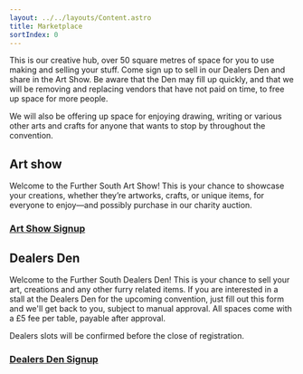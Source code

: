 ```yaml
---
layout: ../../layouts/Content.astro
title: Marketplace
sortIndex: 0
---
```


This is our creative hub, over 50 square metres of space for you to use making and selling your stuff. Come sign up to sell in our Dealers Den and share in the Art Show. Be aware that the Den may fill up quickly, and that we will be removing and replacing vendors that have not paid on time, to free up space for more people.

We will also be offering up space for enjoying drawing, writing or various other arts and crafts for anyone that wants to stop by throughout the convention.

## Art show

Welcome to the Further South Art Show! This is your chance to showcase your creations, whether they’re artworks, crafts, or unique items, for everyone to enjoy—and possibly purchase in our charity auction.

### [Art Show Signup](https://docs.google.com/forms/d/e/1FAIpQLSf3oSHV79ceZDWLsDE320nfzsmjfwG0XPJe6c2qgtZXid_9EA/viewform)

## Dealers Den

Welcome to the Further South Dealers Den! This is your chance to sell your art, creations and any other furry related items. If you are interested in a stall at the Dealers Den for the upcoming convention, just fill out this form and we'll get back to you, subject to manual approval. All spaces come with a £5 fee per table, payable after approval.

Dealers slots will be confirmed before the close of registration.

### [Dealers Den Signup](https://docs.google.com/forms/d/e/1FAIpQLSfs4bc3eAE2Cb-T3-iayuVH61bteQpFLbb7z5G17WKhTJsF4g/viewform)
